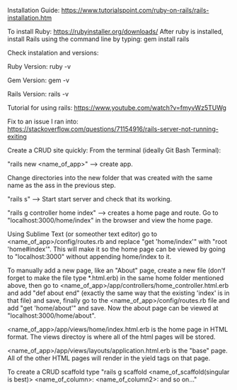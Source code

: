 Installation Guide: https://www.tutorialspoint.com/ruby-on-rails/rails-installation.htm 

To install Ruby: https://rubyinstaller.org/downloads/ After ruby is installed, install Rails using the command line by typing: gem install rails 

Check instalation and versions: 

Ruby Version: ruby -v 

Gem Version: gem -v 

Rails Version: rails -v 

Tutorial for using rails: https://www.youtube.com/watch?v=fmyvWz5TUWg 

Fix to an issue I ran into: https://stackoverflow.com/questions/71154916/rails-server-not-running-exiting 

Create a CRUD site quickly: From the terminal (ideally Git Bash Terminal): 

"rails new <name_of_app>" --> create app. 

Change directories into the new folder that was created with the same name as the ass in the previous step. 

"rails s" --> Start start server and check that its working. 

"rails g controller home index" --> creates a home page and route. Go to "localhost:3000/home/index" in the browser and view the home page. 

Using Sublime Text (or someother text editor) go to <name_of_app>/config/routes.rb and replace "get 'home/index'" with "root 'home#index'". This will make it so the home page can be viewed by going to "localhost:3000" without appending home/index to it. 

To manually add a new page, like an "About" page, create a new file (don'f forget to make the file type *.html.erb) in the same home folder mentioned above, then go to <name_of_app>/app/controllers/home_controller.html.erb and add "def about end" (exactly the same way that the existing 'index' is in that file) and save, finally go to the <name_of_app>/config/routes.rb file and add "get 'home/about'" and save. Now the about page can be viewed at "localhost:3000/home/about". 

<name_of_app>/app/views/home/index.html.erb is the home page in HTML format. The views directoy is where all of the html pages will be stored. 

<name_of_app>/app/views/layouts/application.html.erb is the "base" page. All of the other HTML pages will render in the yield tags on that page. 

To create a CRUD scaffold type "rails g scaffold <name_of_scaffold(singular is best)> <name_of_column>: <name_of_column2>: and so on..." 

 
